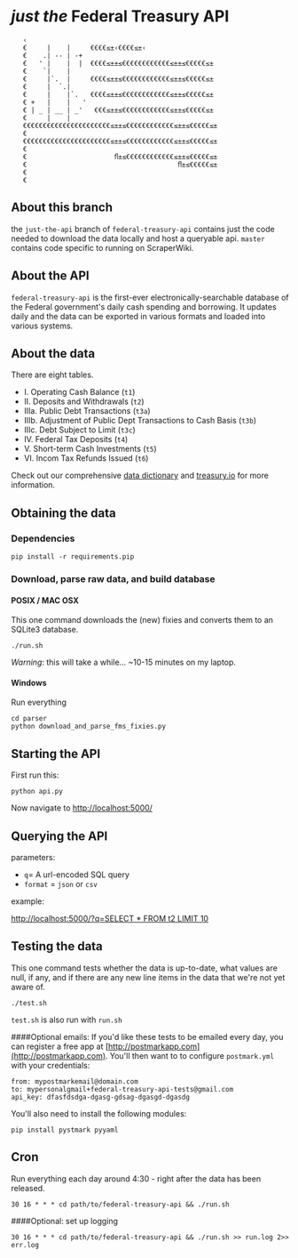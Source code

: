 # _just the_ Federal Treasury API
```
   ‹
   €     |    |     €€€€≤±‹€€€€≤±‹
   €    .| -- | -+
   €   ' |    |  |  €€€€≤±±≤€€€€€€€€€€€€≤±±≤€€€€€≤±
   €    `|    |
   €     |`.  |     €€€€≤±±≤€€€€€€€€€€€€≤±±≤€€€€€≤±
   €     |  `.|
   €     |    |`.   €€€€≤±±≤€€€€€€€€€€€€≤±±≤€€€€€≤±
   € +   |    |   '
   € | _ | __ | _'   €€€≤±±≤€€€€€€€€€€€€≤±±≤€€€€€≤±
   €     |    |
   €€€€€€€€€€€€€€€€€€€€€€≤±±≤€€€€€€€€€€€€≤±±≤€€€€€≤±
   €
   €€€€€€€€€€€€€€€€€€€€€€≤±±≤€€€€€€€€€€€€≤±±≤€€€€€≤±
   €
   €                      ﬂ±≤€€€€€€€€€€€€≤±±≤€€€€€≤±
   €                                      ﬂ±≤€€€€€≤±
   €
   €
```

## About this branch
the `just-the-api` branch of `federal-treasury-api` contains just the code needed to download the data locally and host a queryable api. `master` contains code specific to running on ScraperWiki.

## About the API
`federal-treasury-api` is the first-ever electronically-searchable database of the Federal government's daily cash spending and borrowing. It updates daily and the data can be exported in various formats and loaded into various systems.

## About the data
There are eight tables.

* I. Operating Cash Balance (`t1`)
* II. Deposits and Withdrawals (`t2`)
* IIIa. Public Debt Transactions (`t3a`)
* IIIb. Adjustment of Public Dept Transactions to Cash Basis (`t3b`)
* IIIc. Debt Subject to Limit (`t3c`)
* IV. Federal Tax Deposits (`t4`)
* V. Short-term Cash Investments (`t5`)
* VI. Incom Tax Refunds Issued (`t6`)

Check out our comprehensive [data dictionary](https://github.com/csvsoundsystem/federal-treasury-api/wiki/Treasury.io-Data-Dictionary) and [treasury.io](http://treasury.io) for more information.

## Obtaining the data
### Dependencies

    pip install -r requirements.pip

### Download, parse raw data, and build database
#### POSIX / MAC OSX
This one command downloads the (new) fixies and converts them to an SQLite3 database.

    ./run.sh

_Warning_: this will take a while... ~10-15 minutes on my laptop.

#### Windows
Run everything

    cd parser
    python download_and_parse_fms_fixies.py

## Starting the API
First run this:

    python api.py

Now navigate to [http://localhost:5000/](http://localhost:5000/)

## Querying the API
parameters:

  - `q`= A url-encoded SQL query
  - `format` = `json` or `csv`

example:

[http://localhost:5000/?q=SELECT * FROM t2 LIMIT 10](http://localhost:5000/?q=SELECT%20*%20FROM%20t2%20LIMIT%2010)

## Testing the data
This one command tests whether the data is up-to-date, what values are null, if any, and if there are any new line items in the data that we're not yet aware of. 

```
./test.sh
```
`test.sh` is also run with `run.sh`

####Optional emails:
If you'd like these tests to be emailed every day, you can register a free app at [http://postmarkapp.com](http://postmarkapp.com).  You'll then want to to configure `postmark.yml` with your credentials:

```
from: mypostmarkemail@domain.com
to: mypersonalgmail+federal-treasury-api-tests@gmail.com
api_key: dfasfdsdga-dgasg-gdsag-dgasgd-dgasdg
```

You'll also need to install the following modules:

```
pip install pystmark pyyaml
```

## Cron
Run everything each day around 4:30 - right after the data has been released.

```
30 16 * * * cd path/to/federal-treasury-api && ./run.sh
```

####Optional: set up logging
```
30 16 * * * cd path/to/federal-treasury-api && ./run.sh >> run.log 2>> err.log
```

